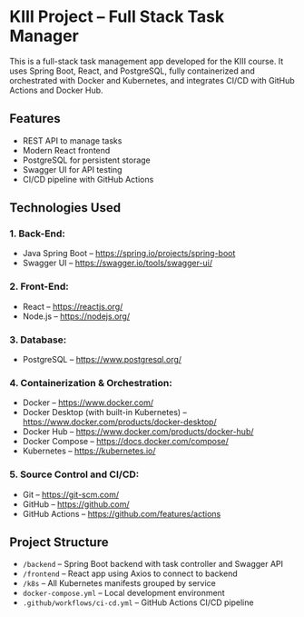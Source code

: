 # KIII Project – Full Stack Task Manager

This is a full-stack task management app developed for the KIII course. It uses Spring Boot, React, and PostgreSQL, fully containerized and orchestrated with Docker and Kubernetes, and integrates CI/CD with GitHub Actions and Docker Hub.

## Features

- REST API to manage tasks
- Modern React frontend
- PostgreSQL for persistent storage
- Swagger UI for API testing
- CI/CD pipeline with GitHub Actions

## Technologies Used

### 1. Back-End:
- Java Spring Boot – https://spring.io/projects/spring-boot
- Swagger UI – https://swagger.io/tools/swagger-ui/

### 2. Front-End:
- React – https://reactjs.org/
- Node.js – https://nodejs.org/

### 3. Database:
- PostgreSQL – https://www.postgresql.org/

### 4. Containerization & Orchestration:
- Docker – https://www.docker.com/
- Docker Desktop (with built-in Kubernetes) – https://www.docker.com/products/docker-desktop/
- Docker Hub – https://www.docker.com/products/docker-hub/
- Docker Compose – https://docs.docker.com/compose/
- Kubernetes – https://kubernetes.io/

### 5. Source Control and CI/CD:
- Git – https://git-scm.com/
- GitHub – https://github.com/
- GitHub Actions – https://github.com/features/actions

## Project Structure

- `/backend` – Spring Boot backend with task controller and Swagger API
- `/frontend` – React app using Axios to connect to backend
- `/k8s` – All Kubernetes manifests grouped by service
- `docker-compose.yml` – Local development environment
- `.github/workflows/ci-cd.yml` – GitHub Actions CI/CD pipeline
